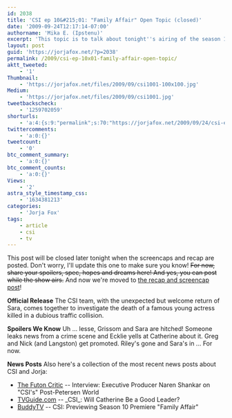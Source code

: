 ```yaml
---
id: 2038
title: 'CSI ep 10&#215;01: "Family Affair" Open Topic (closed)'
date: '2009-09-24T12:17:14-07:00'
authorname: 'Mika E. (Ipstenu)'
excerpt: 'This topic is to talk about tonight''s airing of the season 10 premiere of _CSI_.  When screencaps and a recap are up later tonight, it will be closed.  Spoilers will happen here.'
layout: post
guid: 'https://jorjafox.net/?p=2038'
permalink: /2009/csi-ep-10x01-family-affair-open-topic/
aktt_tweeted:
    - '1'
Thumbnail:
    - 'https://jorjafox.net/files/2009/09/csi1001-100x100.jpg'
Medium:
    - 'https://jorjafox.net/files/2009/09/csi1001.jpg'
tweetbackscheck:
    - '1259702059'
shorturls:
    - 'a:4:{s:9:"permalink";s:70:"https://jorjafox.net/2009/09/24/csi-ep-10x01-family-affair-open-topic/";s:7:"tinyurl";s:26:"http://tinyurl.com/yhx95bh";s:4:"isgd";s:18:"http://is.gd/53n5y";s:5:"bitly";s:20:"http://bit.ly/3prhF5";}'
twittercomments:
    - 'a:0:{}'
tweetcount:
    - '0'
btc_comment_summary:
    - 'a:0:{}'
btc_comment_counts:
    - 'a:0:{}'
Views:
    - '2'
astra_style_timestamp_css:
    - '1634381213'
categories:
    - 'Jorja Fox'
tags:
    - article
    - csi
    - tv
---
```


This post will be closed later tonight when the screencaps and recap are posted. Don't worry, I'll update this one to make sure you know!  <del datetime="2009-09-25T02:19:38+00:00">For now, share your spoilers, spec, hopes and dreams here!  And yes, you can post while the show airs.</del>  And now we're moved to <a href="https://jorjafox.net/2009/09/24/csi-10x01-family-affair-recap-and-images/">the recap and screencap post</a>!

**Official Release**
The CSI team, with the unexpected but welcome return of Sara, comes together to investigate the death of a famous young actress killed in a dubious traffic collision.

**Spoilers We Know**
Uh ... lesse, Grissom and Sara are hitched!  Someone leaks news from a crime scene and Ecklie yells at Catherine about it.  Greg and Nick (and Langston) get promoted.  Riley's gone and Sara's in ... For now.

**News Posts**
Also here's a collection of the most recent news posts about CSI and Jorja:
<ul>
	<li><a href="http://www.thefutoncritic.com/rant.aspx?id=20090924_csi">The Futon Critic</a> -- Interview: Executive Producer Naren Shankar on "CSI's" Post-Petersen World</li>
	<li><a href="http://www.tvguide.com/News/CSI-Marg-Helgenberger-1010131.aspx">TVGuide.com</a> -- _CSI_: Will Catherine Be a Good Leader?</li>
	<li><a href="http://www.buddytv.com/articles/csi/csi-previewing-season-10-premi-31399.aspx">BuddyTV</a> -- CSI: Previewing Season 10 Premiere "Family Affair"</li>
</ul>
